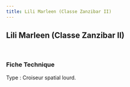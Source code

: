 ```yaml
---
title: Lili Marleen (Classe Zanzibar II)
---
```


Lili Marleen (Classe Zanzibar II)
---------------------------------


 





### Fiche Technique


Type : Croiseur spatial lourd.

